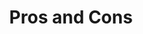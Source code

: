 ---
dateAdded: "2023-04-20"
category: "meta"
title: Pros and Cons
prompt: |
  List the pros and cons of the following situation or decision.
---